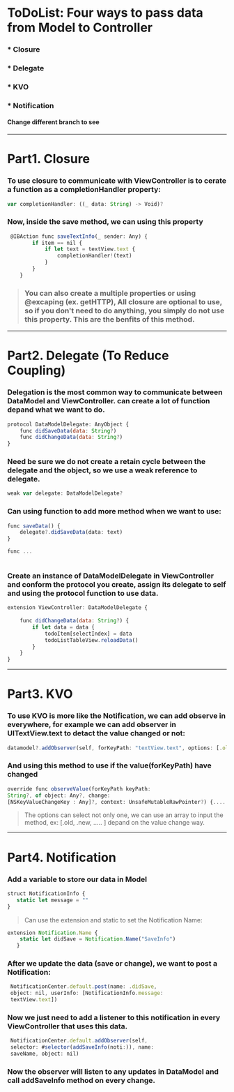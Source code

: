 # ToDoList: Four ways to pass data from Model to Controller

### * Closure

### * Delegate

### * KVO

### * Notification

#### Change different branch to see 

***

# Part1. Closure
### To use closure to communicate with ViewController is to cerate a function as a completionHandler property:
```javascript
var completionHandler: ((_ data: String) -> Void)?

```
### Now, inside the save method, we can using this property
```javascript
 @IBAction func saveTextInfo(_ sender: Any) {
        if item == nil {
            if let text = textView.text {
                completionHandler!(text)
            }
        }
    }
```
> ### You can also create a multiple properties or using @excaping (ex. getHTTP), All closure are optional to use, so if you don't need to do anything, you simply do not use this property. This are the benfits of this method.


***

# Part2. Delegate (To Reduce Coupling)
### Delegation is the most common way to communicate between DataModel and ViewController. can create a lot of function depand what we want to do.
```javascript
protocol DataModelDelegate: AnyObject {
    func didSaveData(data: String?)
    func didChangeData(data: String?)
}
```
### Need be sure we do not create a retain cycle between the delegate and the object, so we use a weak reference to delegate.
```javascript
weak var delegate: DataModelDelegate?

```
### Can using function to add more method when we want to use: 
```javascript
func saveData() {
	delegate?.didSaveData(data: text)
}

func ...
		
```
### Create an instance of DataModelDelegate in ViewController and conform the protocol you create, assign its delegate to self and using the protocol function to use data.

```javascript
extension ViewController: DataModelDelegate {
    
    func didChangeData(data: String?) {
        if let data = data {
            todoItem[selectIndex] = data
            todoListTableView.reloadData()
        }
    }
}		
```

***
# Part3. KVO
### To use KVO is more like the Notification, we can add observe in everywhere, for example we can add observer in UITextView.text to detact the value changed or not:

```javascript
datamodel?.addObserver(self, forKeyPath: "textView.text", options: [.old], context: nil)

```
### And using this method to use if the value(forKeyPath) have changed

```javascript
override func observeValue(forKeyPath keyPath: 
String?, of object: Any?, change: 
[NSKeyValueChangeKey : Any]?, context: UnsafeMutableRawPointer?) {....

```
> The options can select not only one, we can use an array to input the method, ex: [.old, .new, ..... ] depand on the value change way.




***
# Part4. Notification
### Add a variable to store our data in Model

```javascript
struct NotificationInfo {
   static let message = ""
}
```
> Can use the extension and static to set the Notification Name:

```javascript
extension Notification.Name {
    static let didSave = Notification.Name("SaveInfo")
   }
```

### After we update the data (save or change), we want to post a Notification: 
```javascript
 NotificationCenter.default.post(name: .didSave, 
 object: nil, userInfo: [NotificationInfo.message: 
 textView.text])
```
### Now we just need to add a listener to this notification in every ViewController that uses this data.
```javascript
 NotificationCenter.default.addObserver(self, 
 selector: #selector(addSaveInfo(noti:)), name:
 saveName, object: nil)
```

### Now the observer will listen to any updates in DataModel and call addSaveInfo method on every change.
